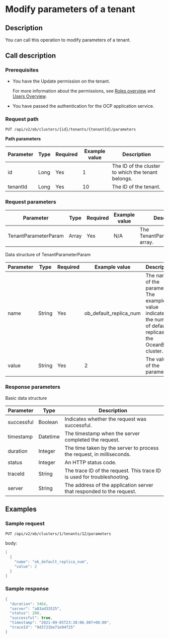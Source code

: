 Modify parameters of a tenant
==================================================

Description
--------------------------------

You can call this operation to modify parameters of a tenant.

Call description
-------------------------------------

### Prerequisites

* You have the Update permission on the tenant.

  For more information about the permissions, see [Roles overview](../../../1600.system-management-features/400.manage-roles/100.roles-overview.md) and [Users Overview](../../../1600.system-management-features/500.manage-users/100.users-overview.md).
  
* You have passed the authentication for the OCP application service.

### Request path

`PUT /api/v2/ob/clusters/{id}/tenants/{tenantId}/parameters`

**Path parameters**

| Parameter | Type | Required | Example value |                    Description                     |
|-----------|------|----------|---------------|----------------------------------------------------|
| id        | Long | Yes      | 1             | The ID of the cluster to which the tenant belongs. |
| tenantId  | Long | Yes      | 10            | The ID of the tenant.                              |

### Request parameters

|      Parameter       | Type  | Required | Example value |           Description           |
|----------------------|-------|----------|---------------|---------------------------------|
| TenantParameterParam | Array | Yes      | N/A           | The TenantParameterParam array. |

Data structure of TenantParameterParam

| Parameter |  Type  | Required |     Example value      |                                                   Description                                                   |
|-----------|--------|----------|------------------------|-----------------------------------------------------------------------------------------------------------------|
| name      | String | Yes      | ob_default_replica_num | The name of the parameter. The example value indicates the number of default replicas of the OceanBase cluster. |
| value     | String | Yes      | 2                      | The value of the parameter.                                                                                     |

### Response parameters

Basic data structure

| Parameter  |   Type   |                               Description                               |
|------------|----------|-------------------------------------------------------------------------|
| successful | Boolean  | Indicates whether the request was successful.                           |
| timestamp  | Datetime | The timestamp when the server completed the request.                    |
| duration   | Integer  | The time taken by the server to process the request, in milliseconds.   |
| status     | Integer  | An HTTP status code.                                                    |
| traceId    | String   | The trace ID of the request. This trace ID is used for troubleshooting. |
| server     | String   | The address of the application server that responded to the request.    |

Examples
-----------------------------

### Sample request

`PUT /api/v2/ob/clusters/1/tenants/12/parameters`

body:

```java
[
  {
    "name": "ob_default_replica_num",
    "value": 2
  }
]
```

### Sample response

```java
{
  "duration": 3464,
  "server": "a83ad33525",
  "status": 200,
  "successful": true,
  "timestamp": "2021-09-05T23:38:06.907+08:00",
  "traceId": "9d3721be71e94f25"
}
```
